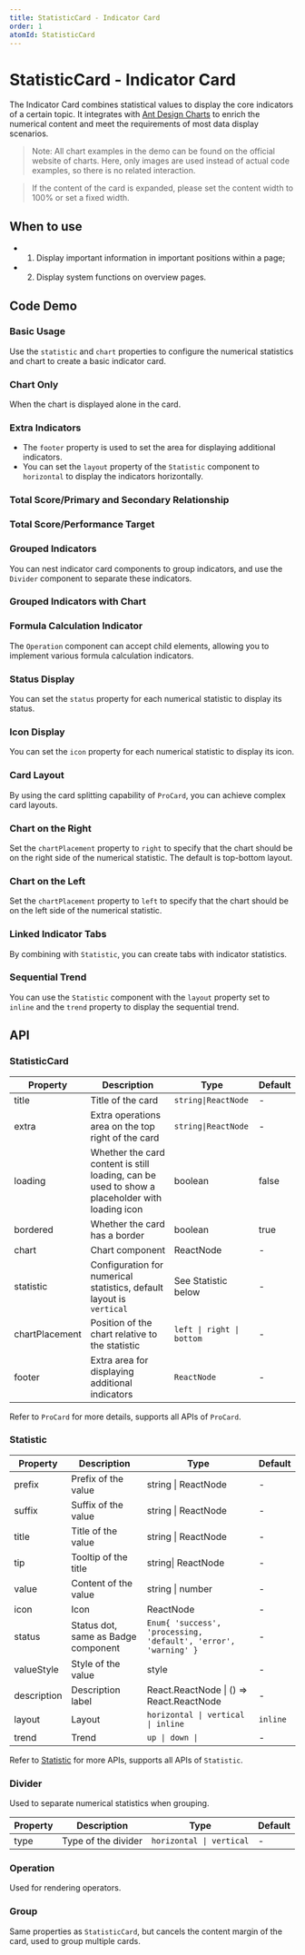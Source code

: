 ```yaml
---
title: StatisticCard - Indicator Card
order: 1
atomId: StatisticCard
---
```


# StatisticCard - Indicator Card

The Indicator Card combines statistical values to display the core indicators of a certain topic. It integrates with [Ant Design Charts](https://charts.ant.design/) to enrich the numerical content and meet the requirements of most data display scenarios.

> Note: All chart examples in the demo can be found on the official website of charts. Here, only images are used instead of actual code examples, so there is no related interaction.

> If the content of the card is expanded, please set the content width to 100% or set a fixed width.

## When to use

- 1. Display important information in important positions within a page;
- 2. Display system functions on overview pages.

## Code Demo

### Basic Usage

Use the `statistic` and `chart` properties to configure the numerical statistics and chart to create a basic indicator card.

<code src="./demos/basic.tsx" background="var(--main-bg-color)"  oldtitle="Basic Usage"></code>

### Chart Only

When the chart is displayed alone in the card.

<code src="./demos/chart.tsx" background="var(--main-bg-color)" oldtitle="Chart Only" ></code>

### Extra Indicators

- The `footer` property is used to set the area for displaying additional indicators.
- You can set the `layout` property of the `Statistic` component to `horizontal` to display the indicators horizontally.

### Total Score/Primary and Secondary Relationship

<code src="./demos/total.tsx" background="var(--main-bg-color)" oldtitle="Total Score/Primary and Secondary Relationship" ></code>

### Total Score/Performance Target

<code src="./demos/total-layout.tsx" background="var(--main-bg-color)" oldtitle="Total Score/Performance Target" ></code>

### Grouped Indicators

You can nest indicator card components to group indicators, and use the `Divider` component to separate these indicators.

### Grouped Indicators with Chart

<code src="./demos/group-chart.tsx" background="var(--main-bg-color)"  oldtitle="Grouped Indicators with Chart"></code>

### Formula Calculation Indicator

The `Operation` component can accept child elements, allowing you to implement various formula calculation indicators.

<code src="./demos/fomula.tsx" background="var(--main-bg-color)" oldtitle="Formula Calculation Indicator" ></code>

### Status Display

You can set the `status` property for each numerical statistic to display its status.

<code src="./demos/status.tsx" background="var(--main-bg-color)" oldtitle="Status Display" ></code>

### Icon Display

You can set the `icon` property for each numerical statistic to display its icon.

<code src="./demos/icon.tsx" background="var(--main-bg-color)" oldtitle="Icon Display" ></code>

### Card Layout

By using the card splitting capability of `ProCard`, you can achieve complex card layouts.

<code src="./demos/layout.tsx" background="var(--main-bg-color)" oldtitle="Card Layout" ></code>

### Chart on the Right

Set the `chartPlacement` property to `right` to specify that the chart should be on the right side of the numerical statistic. The default is top-bottom layout.

<code src="./demos/horizontal.tsx" background="var(--main-bg-color)" oldtitle="Chart on the Right" ></code>

### Chart on the Left

Set the `chartPlacement` property to `left` to specify that the chart should be on the left side of the numerical statistic.

<code src="./demos/horizontal-left.tsx" background="var(--main-bg-color)" oldtitle="Chart on the Left" ></code>

### Linked Indicator Tabs

By combining with `Statistic`, you can create tabs with indicator statistics.

<code src="./demos/tabs-statistic.tsx" background="var(--main-bg-color)" oldtitle="Linked Indicator Tabs" ></code>

### Sequential Trend

You can use the `Statistic` component with the `layout` property set to `inline` and the `trend` property to display the sequential trend.

<code src="./demos/trend.tsx" background="var(--main-bg-color)" oldtitle="Sequential Trend" ></code>

## API

### StatisticCard

| Property       | Description                                                                                    | Type                      | Default |
| -------------- | ---------------------------------------------------------------------------------------------- | ------------------------- | ------- |
| title          | Title of the card                                                                              | `string\|ReactNode`       | -       |
| extra          | Extra operations area on the top right of the card                                             | `string\|ReactNode`       | -       |
| loading        | Whether the card content is still loading, can be used to show a placeholder with loading icon | boolean                   | false   |
| bordered       | Whether the card has a border                                                                  | boolean                   | true    |
| chart          | Chart component                                                                                | ReactNode                 | -       |
| statistic      | Configuration for numerical statistics, default layout is `vertical`                           | See Statistic below       | -       |
| chartPlacement | Position of the chart relative to the statistic                                                | `left \| right \| bottom` | -       |
| footer         | Extra area for displaying additional indicators                                                | `ReactNode`               | -       |

Refer to `ProCard` for more details, supports all APIs of `ProCard`.

### Statistic

| Property    | Description                         | Type                                                            | Default  |
| ----------- | ----------------------------------- | --------------------------------------------------------------- | -------- |
| prefix      | Prefix of the value                 | string \| ReactNode                                             | -        |
| suffix      | Suffix of the value                 | string \| ReactNode                                             | -        |
| title       | Title of the value                  | string \| ReactNode                                             | -        |
| tip         | Tooltip of the title                | string\| ReactNode                                              | -        |
| value       | Content of the value                | string \| number                                                | -        |
| icon        | Icon                                | ReactNode                                                       | -        |
| status      | Status dot, same as Badge component | `Enum{ 'success', 'processing, 'default', 'error', 'warning' }` | -        |
| valueStyle  | Style of the value                  | style                                                           | -        |
| description | Description label                   | React.ReactNode \| () => React.ReactNode                        | -        |
| layout      | Layout                              | `horizontal \| vertical \| inline`                              | `inline` |
| trend       | Trend                               | `up \| down \|`                                                 | -        |

Refer to [Statistic](https://ant.design/components/statistic/) for more APIs, supports all APIs of `Statistic`.

### Divider

Used to separate numerical statistics when grouping.

| Property | Description         | Type                     | Default |
| -------- | ------------------- | ------------------------ | ------- |
| type     | Type of the divider | `horizontal \| vertical` | -       |

### Operation

Used for rendering operators.

### Group

Same properties as `StatisticCard`, but cancels the content margin of the card, used to group multiple cards.
